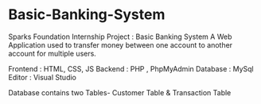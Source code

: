 # Basic-Banking-System

Sparks Foundation Internship Project : Basic Banking System A Web Application used to transfer money between one account to another account for multiple users.

Frontend : HTML, CSS, JS
Backend : PHP , PhpMyAdmin
Database : MySql
Editor : Visual Studio

Database contains two Tables- Customer Table & Transaction Table
 
